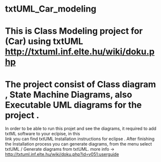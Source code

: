 # txtUML_Car_modeling

# This is Class Modeling project for (Car) using txtUML http://txtuml.inf.elte.hu/wiki/doku.php
# The project consist of Class diagram , State Machine Diagrams, also Executable UML diagrams for the project .
In order to be able to run this projet and see the diagrams, it required to add txtML software to your eclpise, in this  
link you can find txtUML Installation instructions  for eclipse .
After finishing the Installation process you can generate diagrams, from the menu select txtUML / Generate diagrams from txtUML. 
 more info -> http://txtuml.inf.elte.hu/wiki/doku.php?id=v051:userguide 
